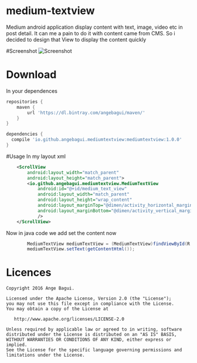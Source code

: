 # medium-textview
Medium android application display content with text, image, video etc in post detail. It can me a pain to do it with content came from CMS. So i decided to design that View to display the content quickly

#Screenshot
![Screenshot](https://github.com/angebagui/medium-textview/blob/master/screenshot/Screenshot_2016-08-14-19-59-48.png)


Download
========

In your dependences
```groovy
repositories {
    maven {
        url 'https://dl.bintray.com/angebagui/maven/'
    }
}

dependencies {
  compile 'io.github.angebagui.mediumtextview:mediumtextview:1.0.0'
}
```
#Usage
In my layout xml
```xml
    <ScrollView
        android:layout_width="match_parent"
        android:layout_height="match_parent">
        <io.github.angebagui.mediumtextview.MediumTextView
            android:id="@+id/medium_text_view"
            android:layout_width="match_parent"
            android:layout_height="wrap_content"
            android:layout_marginTop="@dimen/activity_horizontal_margin"
            android:layout_marginBottom="@dimen/activity_vertical_margin"
            />
    </ScrollView>
```
Now in java code we add set the content now
```java
        MediumTextView mediumTextView = (MediumTextView)findViewById(R.id.medium_text_view);
        mediumTextView.setText(getContentHtml());
```

Licences
=======
    Copyright 2016 Ange Bagui.

    Licensed under the Apache License, Version 2.0 (the "License");
    you may not use this file except in compliance with the License.
    You may obtain a copy of the License at

       http://www.apache.org/licenses/LICENSE-2.0

    Unless required by applicable law or agreed to in writing, software
    distributed under the License is distributed on an "AS IS" BASIS,
    WITHOUT WARRANTIES OR CONDITIONS OF ANY KIND, either express or implied.
    See the License for the specific language governing permissions and
    limitations under the License.

